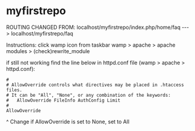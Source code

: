 myfirstrepo
===========
ROUTING CHANGED FROM:
localhost/myfirstrepo/index.php/home/faq
---> localhost/myfirstrepo/faq

Instructions:
click wamp icon from taskbar
wamp > apache > apache modules > (check)rewrite_module

if still not working find the line below in httpd.conf file (wamp > apache > httpd.conf):
```
#
# AllowOverride controls what directives may be placed in .htaccess files.
# It can be "All", "None", or any combination of the keywords:
#   AllowOverride FileInfo AuthConfig Limit
#
AllowOverride
```


^ Change if AllowOverride is set to None, set to All
